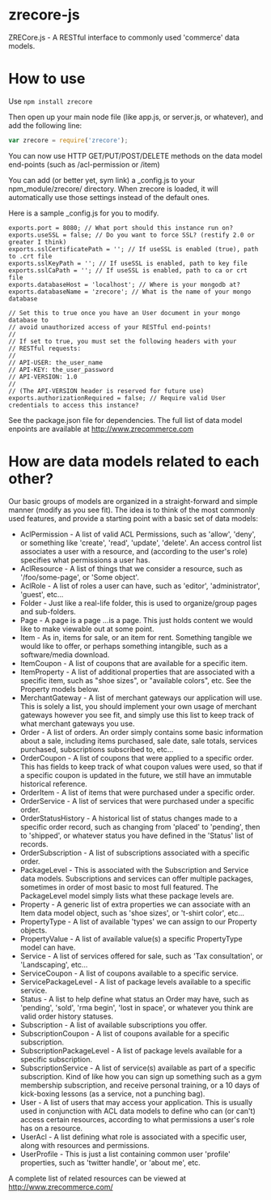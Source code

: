 zrecore-js
==========

ZRECore.js - A RESTful interface to commonly used 'commerce' data models.


How to use
==========

Use `npm install zrecore`


Then open up your main node file (like app.js, or server.js, or whatever), and add the following line:

```javascript
var zrecore = require('zrecore');
```

You can now use HTTP GET/PUT/POST/DELETE methods on the data model end-points (such as /acl-permission or /item)

You can add (or better yet, sym link)  a _config.js to your npm_module/zrecore/ directory. When zrecore is loaded, it will automatically use those settings instead of the default ones.

Here is a sample _config.js for you to modify.

```
exports.port = 8080; // What port should this instance run on?
exports.useSSL = false; // Do you want to force SSL? (restify 2.0 or greater I think)
exports.sslCertificatePath = ''; // If useSSL is enabled (true), path to .crt file
exports.sslKeyPath = ''; // If useSSL is enabled, path to key file
exports.sslCaPath = ''; // If useSSL is enabled, path to ca or crt file
exports.databaseHost = 'localhost'; // Where is your mongodb at?
exports.databaseName = 'zrecore'; // What is the name of your mongo database

// Set this to true once you have an User document in your mongo database to 
// avoid unauthorized access of your RESTful end-points!
//
// If set to true, you must set the following headers with your 
// RESTful requests:
//
// API-USER: the_user_name
// API-KEY: the_user_password
// API-VERSION: 1.0
//
// (The API-VERSION header is reserved for future use)
exports.authorizationRequired = false; // Require valid User credentials to access this instance?

```

See the package.json file for dependencies. The full list of data model enpoints are available at http://www.zrecommerce.com

How are data models related to each other?
==========
Our basic groups of models are organized in a straight-forward and simple manner (modify as you see fit). The idea is to think of the most
commonly used features, and provide a starting point with a basic set of data models:

 * AclPermission - A list of valid ACL Permissions, such as 'allow', 'deny', or something like 'create', 'read', 'update', 'delete'. An access control list associates a user with a resource, and (according to the user's role) specifies what permissions a user has.
 * AclResource - A list of things that we consider a resource, such as '/foo/some-page', or 'Some object'.
 * AclRole - A list of roles a user can have, such as 'editor', 'administrator', 'guest', etc...
 * Folder - Just like a real-life folder, this is used to organize/group pages and sub-folders.
 * Page - A page is a page ...is a page. This just holds content we would like to make viewable out at some point.
 * Item - As in, items for sale, or an item for rent. Something tangible we would like to offer, or perhaps something intangible, such as a software/media download.
  * ItemCoupon - A list of coupons that are available for a specific item.
  * ItemProperty - A list of additional properties that are associated with a specific item, such as "shoe sizes", or "available colors", etc. See the Property models below.
 * MerchantGateway - A list of merchant gateways our application will use. This is solely a list, you should implement your own usage of merchant gateways however you see fit, and simply use this list to keep track of what merchant gateways you use.
 * Order - A list of orders. An order simply contains some basic information about a sale, including items purchased, sale date, sale totals, services purchased, subscriptions subscribed to, etc...
  * OrderCoupon - A list of coupons that were applied to a specific order. This has fields to keep track of what coupon values were used, so that if a specific coupon is updated in the future, we still have an immutable historical reference.
  * OrderItem - A list of items that were purchased under a specific order.
  * OrderService - A list of services that were purchased under a specific order.
  * OrderStatusHistory - A historical list of status changes made to a specific order record, such as changing from 'placed' to 'pending', then to 'shipped', or whatever status you have defined in the 'Status' list of records.
  * OrderSubscription - A list of subscriptions associated with a specific order.
 * PackageLevel - This is associated with the Subscription and Service data models. Subscriptions and services can offer multiple packages, sometimes in order of most basic to most full featured. The PackageLevel model simply lists what these package levels are.
 * Property - A generic list of extra  properties we can associate with an Item data model object, such as 'shoe sizes', or 't-shirt color', etc...
  * PropertyType - A list of available 'types' we can assign to our Property objects.
  * PropertyValue - A list of available value(s) a specific PropertyType model can have.
 * Service - A list of services offered for sale, such as 'Tax consultation', or 'Landscaping', etc...
  * ServiceCoupon - A list of coupons available to a specific service.
  * ServicePackageLevel - A list of package levels available to a specific service.
 * Status - A list to help define what status an Order may have, such as 'pending', 'sold', 'rma begin', 'lost in space', or whatever you think are valid order history statuses.
 * Subscription - A list of available subscriptions you offer.
  * SubscriptionCoupon - A list of coupons available for a specific subscription.
  * SubscriptionPackageLevel - A list of package levels available for a specific subscription.
  * SubscriptionService - A list of service(s) available as part of a specific subscription. Kind of like how you can sign up something such as a gym membership subscription, and receive personal training, or a 10 days of kick-boxing lessons (as a service, not a punching bag).
 * User - A list of users that may access your application. This is usually used in conjunction with ACL data models to define who can (or can't) access certain resources, according to what permissions a user's role has on a resource.
  * UserAcl - A list defining what role is associated with a specific user, along with resources and permissions.
  * UserProfile - This is just a list containing common user 'profile' properties, such as 'twitter handle', or 'about me', etc.

A complete list of related resources can be viewed at http://www.zrecommerce.com/

